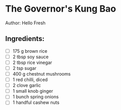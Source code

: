 # The Governor's Kung Bao
Author: Hello Fresh
## Ingredients:
- [ ] 175 g brown rice
- [ ] 2 tbsp soy sauce
- [ ] 2 tbsp rice vinegar
- [ ] 2 tsp sugar
- [ ] 400 g chestnut mushrooms
- [ ] 1 red chilli, diced
- [ ] 2 clove garlic
- [ ] 1 small knob ginger
- [ ] 1 bunch spring onions
- [ ] 1 handful cashew nuts
